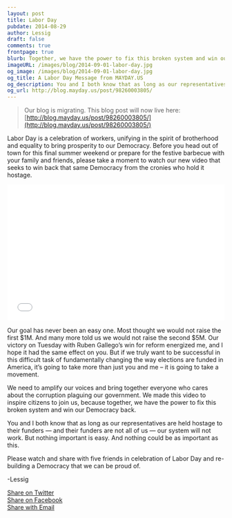 ```yaml
---
layout: post
title: Labor Day
pubdate: 2014-08-29
author: Lessig
draft: false
comments: true
frontpage: true
blurb: Together, we have the power to fix this broken system and win our Democracy back ... nothing important is easy. And nothing could be as important as this.
imageURL: /images/blog/2014-09-01-labor-day.jpg
og_image: /images/blog/2014-09-01-labor-day.jpg
og_title: A Labor Day Message from MAYDAY.US
og_description: You and I both know that as long as our representatives are held hostage to their funders — and their funders are not all of us — our system will not work. But nothing important is easy. And nothing could be as important as this.
og_url: http://blog.mayday.us/post/98260003805/
---
```


> Our blog is migrating.  This blog post will now live here: [http://blog.mayday.us/post/98260003805/](http://blog.mayday.us/post/98260003805/)


Labor Day is a celebration of workers, unifying in the spirit of brotherhood and equality to bring prosperity to our Democracy. Before you head out of town for this final summer weekend or prepare for the festive barbecue with your family and friends, please take a moment to watch our new video that seeks to win back that same Democracy from the cronies who hold it hostage.

<iframe width="100%" height="315" src="//www.youtube.com/embed/wmBGfmN6uEA" frameborder="0" allowfullscreen></iframe>

Our goal has never been an easy one. Most thought we would not raise the first $1M. And many more told us we would not raise the second $5M. Our victory on Tuesday with Ruben Gallego’s win for reform energized me, and I hope it had the same effect on you. But if we truly want to be successful in this difficult task of fundamentally changing the way elections are funded in America, it’s going to take more than just you and me – it is going to take a movement.

We need to amplify our voices and bring together everyone who cares about the corruption plaguing our government. We made this video to inspire citizens to join us, because together, we have the power to fix this broken system and win our Democracy back.

You and I both know that as long as our representatives are held hostage to their funders — and their funders are not all of us — our system will not work. But nothing important is easy. And nothing could be as important as this.

Please watch and share with five friends in celebration of Labor Day and re-building a Democracy that we can be proud of.

-Lessig

<div class="social" id="sidesocial">
  <div class="twitter"><a href="https://twitter.com/home?status=Nothing%20important%20is%20easy.%20And%20nothing%20could%20be%20as%20important%20as%20this.%20http%3A%2F%2Fyoutu.be%2FwmBGfmN6uEA%0A%23MaydayMovement" title="Share on Twitter" target="_blank"><span>Share on Twitter</span></a></div>
  <div class="facebook"><a href="https://www.facebook.com/sharer/sharer.php?u=http://youtu.be/wmBGfmN6uEA" title="Share on Facebook" target="_blank"><span>Share on Facebook</span></a></div>
  <div class="email">
      <a href='mailto:?to=&subject=A%20Mayday%20call%20for%20our%20democracy&body=You%20and%20I%20both%20know%20that%20as%20long%20as%20our%20representatives%20are%20held%20hostage%20to%20their%20funders%20%E2%80%94%20and%20their%20funders%20are%20not%20all%20of%20us%20%E2%80%94%20our%20system%20will%20not%20work.%20But%20nothing%20important%20is%20easy.%20And%20nothing%20could%20be%20as%20important%20as%20this.%20%0A%0APlease%20watch%20this%20labor%20day%20message%20from%20MAYDAY.US%20and%20share%20it%20with%20five%20friends%20in%20celebration%20of%20Labor%20Day%20and%20re-building%20a%20Democracy%20that%20we%20can%20be%20proud%20of.%20http%3A%2F%2Fyoutu.be%2FwmBGfmN6uEA%20'
      target="_blank" title="Share with Email"><span>Share with Email</span></a>
  </div>
</div>


